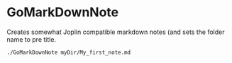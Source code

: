 # GoMarkDownNote

Creates somewhat Joplin compatible markdown notes (and sets the folder name to pre title.

```shell
./GoMarkDownNote myDir/My_first_note.md
```